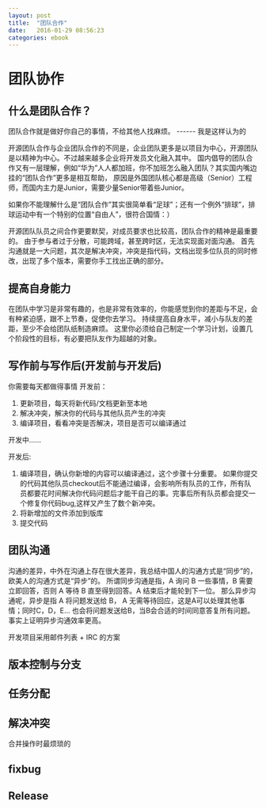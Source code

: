 ```yaml
---
layout: post
title:  "团队合作"
date:   2016-01-29 08:56:23
categories: ebook
---
```


团队协作
========

什么是团队合作？
---------------
团队合作就是做好你自己的事情，不给其他人找麻烦。 ------ 我是这样认为的

开源团队合作与企业团队合作的不同是，企业团队更多是以项目为中心，开源团队是以精神为中心。不过越来越多企业将开发员文化融入其中。
国内倡导的团队合作又有一层理解，例如“华为”人人都加班，你不加班怎么融入团队？其实国内嘴边挂的“团队合作”更多是相互帮助，
原因是外国团队核心都是高级（Senior）工程师，而国内主力是Junior，需要少量Senior带着些Junior。

如果你不能理解什么是“团队合作”其实很简单看“足球”；还有一个例外“排球”，排球运动中有一个特别的位置“自由人”，很符合国情：）

开源团队队员之间合作更要默契，对成员要求也比较高，团队合作的精神是最重要的。
由于参与者过于分散，可能跨域，甚至跨时区，无法实现面对面沟通。
首先沟通就是一大问题，其次是解决冲突，冲突是指代码，文档出现多位队员的同时修改，出现了多个版本，需要你手工找出正确的部分。

提高自身能力
------------
在团队中学习是非常有趣的，也是非常有效率的，你能感觉到你的差距与不足，会有种紧迫感，跟不上节奏，促使你去学习。 
持续提高自身水平，减小与队友的差距，至少不会给团队纸制造麻烦。
这里你必须给自己制定一个学习计划，设置几个阶段性的目标，有必要把队友作为超越的对象。

写作前与写作后(开发前与开发后)
-----------------------------
你需要每天都做得事情
开发前：

1. 更新项目，每天将新代码/文档更新至本地
2. 解决冲突，解决你的代码与其他队员产生的冲突
3. 编译项目，看看冲突是否解决，项目是否可以编译通过

开发中......

开发后:

1. 编译项目，确认你新增的内容可以编译通过，这个步骤十分重要。
   如果你提交的代码其他队员checkout后不能通过编译，会影响所有队员的工作，所有队员都要花时间解决你代码问题后才能干自己的事。完事后所有队员都会提交一个修复你代码bug,这样又产生了数个新冲突。
2. 将新增加的文件添加到版库
3. 提交代码


团队沟通
-------
沟通的差异，中外在沟通上存在很大差异，我总结中国人的沟通方式是“同步”的，欧美人的沟通方式是“异步”的。
所谓同步沟通是指，A 询问 B 一些事情，B 需要立即回答，否则 A 等待 B 直至得到回答。A 结束后才能轮到下一位。
那么异步沟通呢，异步是指 A 将问题发送给 B， A 无需等待回应，这是A可以处理其他事情；同时C，D，E... 也会将问题发送给B，当B会合适的时间同意答复所有问题。
事实上证明异步沟通效率更高。

开发项目采用邮件列表 + IRC 的方案

版本控制与分支 
--------------

任务分配
-------


解决冲突
-------
合并操作时最烦琐的

fixbug
-------

Release
-------

